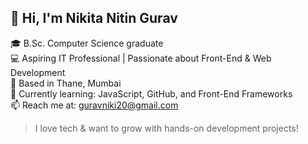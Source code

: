 ## 👋 Hi, I'm Nikita Nitin Gurav

🎓 B.Sc. Computer Science graduate  
💻 Aspiring IT Professional | Passionate about Front-End & Web Development  
📍 Based in Thane, Mumbai  
🌱 Currently learning: JavaScript, GitHub, and Front-End Frameworks  
📫 Reach me at: 
  guravniki20@gmail.com

> I love tech & want to grow with hands-on development projects!
